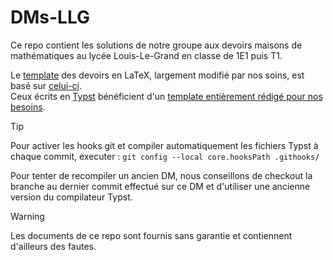 # DMs-LLG

Ce repo contient les solutions de notre groupe aux devoirs maisons de mathématiques au lycée Louis-Le-Grand en classe de 1E1 puis T1.

Le [template](./templates/homework.cls) des devoirs en LaTeX, largement modifié par nos soins, est basé sur [celui-ci](https://www.overleaf.com/latex/templates/template-for-rapid-homework-typesetting/rycccpxphchn).  
Ceux écrits en [Typst](https://typst.app/) bénéficient d'un [template entièrement rédigé pour nos besoins](./templates/homework.typ).

> [!TIP]
> Pour activer les hooks git et compiler automatiquement les fichiers Typst à chaque commit, executer : `git config --local core.hooksPath .githooks/`

Pour tenter de recompiler un ancien DM, nous conseillons de checkout la branche au dernier commit effectué sur ce DM et d'utiliser une ancienne version du compilateur Typst.

> [!WARNING]
> Les documents de ce repo sont fournis sans garantie et contiennent d'ailleurs des fautes.
